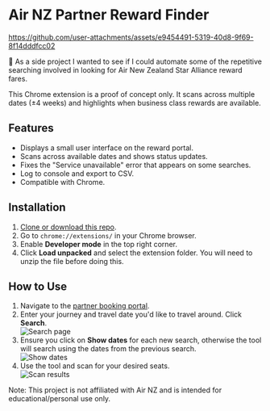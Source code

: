 # Air NZ Partner Reward Finder

https://github.com/user-attachments/assets/e9454491-5319-40d8-9f69-8f14dddfcc02

👋 As a side project I wanted to see if I could automate some of the repetitive searching involved in looking for Air New Zealand Star Alliance reward fares.

This Chrome extension is a proof of concept only. It scans across multiple dates (±4 weeks) and highlights when business class rewards are available.

## Features
- Displays a small user interface on the reward portal.
- Scans across available dates and shows status updates.
- Fixes the "Service unavailable" error that appears on some searches.
- Log to console and export to CSV.
- Compatible with Chrome.

## Installation
1. [Clone or download this repo](https://github.com/NPCtom/airnz-partner-reward-finder/archive/refs/heads/main.zip).
2. Go to `chrome://extensions/` in your Chrome browser.
3. Enable **Developer mode** in the top right corner.
4. Click **Load unpacked** and select the extension folder. You will need to unzip the file before doing this.

## How to Use

1. Navigate to the [partner booking portal](https://www.airnewzealand.co.nz/partner-reward-flights/search-flight).
2. Enter your journey and travel date you'd like to travel around. Click **Search**.  
   ![Search page](https://i.imgur.com/kdq1EPf.png)
3. Ensure you click on **Show dates** for each new search, otherwise the tool will search using the dates from the previous search.  
   ![Show dates](https://i.imgur.com/hMKsRrk.png)
4. Use the tool and scan for your desired seats.  
   ![Scan results](https://i.imgur.com/RuDdaGg.png)

Note: This project is not affiliated with Air NZ and is intended for educational/personal use only.
